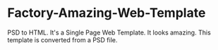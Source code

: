 # Factory-Amazing-Web-Template
PSD to HTML.
It's a Single Page Web Template. It looks amazing. This template is converted from a PSD file.
